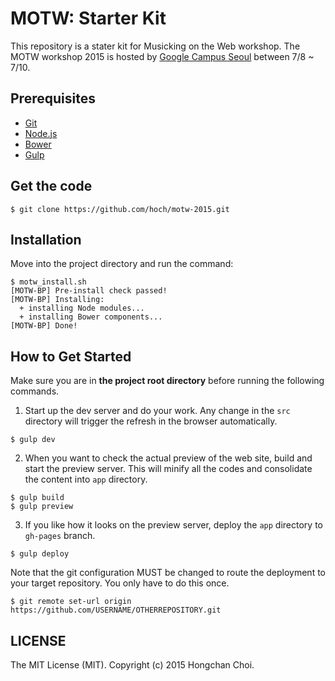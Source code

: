 # MOTW: Starter Kit

This repository is a stater kit for Musicking on the Web workshop. The MOTW workshop 2015 is hosted by [Google Campus Seoul](https://www.campus.co/seoul/ko) between 7/8 ~ 7/10.

## Prerequisites
- [Git](https://git-scm.com/)
- [Node.js](https://nodejs.org/)
- [Bower](http://bower.io/#install-bower)
- [Gulp](https://github.com/gulpjs/gulp/blob/master/docs/getting-started.md)

## Get the code
~~~
$ git clone https://github.com/hoch/motw-2015.git
~~~

## Installation
Move into the project directory and run the command:
~~~
$ motw_install.sh
[MOTW-BP] Pre-install check passed!
[MOTW-BP] Installing:
  + installing Node modules...
  + installing Bower components...
[MOTW-BP] Done!
~~~

## How to Get Started

Make sure you are in __the project root directory__ before running the following commands.

1. Start up the dev server and do your work. Any change in the `src` directory will trigger the refresh in the browser automatically.
~~~
$ gulp dev
~~~

2. When you want to check the actual preview of the web site, build and start the preview server. This will minify all the codes and consolidate the content into `app` directory.
~~~
$ gulp build
$ gulp preview
~~~

3. If you like how it looks on the preview server, deploy the `app` directory to `gh-pages` branch.
~~~
$ gulp deploy
~~~

Note that the git configuration MUST be changed to route the deployment to your target repository. You only have to do this once.
~~~
$ git remote set-url origin https://github.com/USERNAME/OTHERREPOSITORY.git
~~~

## LICENSE

The MIT License (MIT). Copyright (c) 2015 Hongchan Choi.
